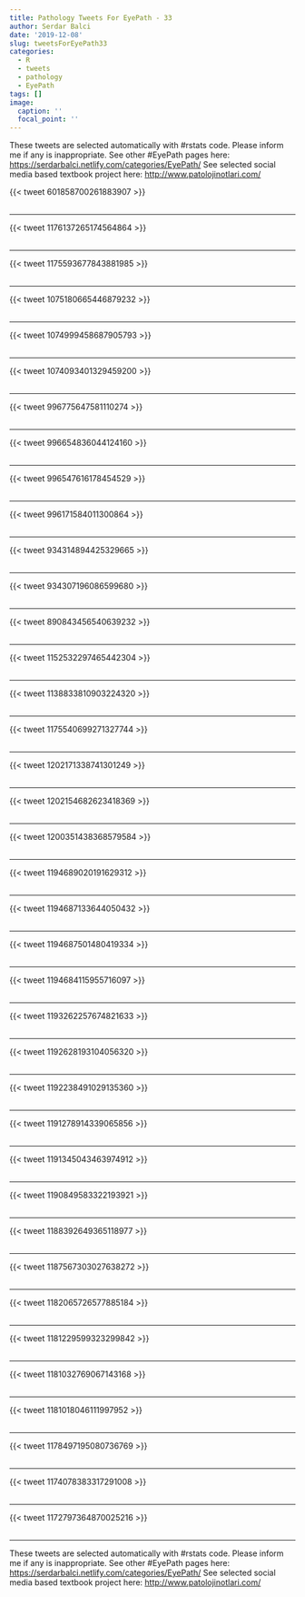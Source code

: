 ```yaml
---
title: Pathology Tweets For EyePath - 33
author: Serdar Balci
date: '2019-12-08'
slug: tweetsForEyePath33
categories:
  - R
  - tweets
  - pathology
  - EyePath
tags: []
image:
  caption: ''
  focal_point: ''
---
```



These tweets are selected automatically with #rstats code. Please inform me if any is inappropriate.
See other #EyePath pages here: https://serdarbalci.netlify.com/categories/EyePath/ 
See selected social media based textbook project here: http://www.patolojinotlari.com/

{{< tweet 601858700261883907 >}}
<br>
<br>
<hr>
{{< tweet 1176137265174564864 >}}
<br>
<br>
<hr>
{{< tweet 1175593677843881985 >}}
<br>
<br>
<hr>
{{< tweet 1075180665446879232 >}}
<br>
<br>
<hr>
{{< tweet 1074999458687905793 >}}
<br>
<br>
<hr>
{{< tweet 1074093401329459200 >}}
<br>
<br>
<hr>
{{< tweet 996775647581110274 >}}
<br>
<br>
<hr>
{{< tweet 996654836044124160 >}}
<br>
<br>
<hr>
{{< tweet 996547616178454529 >}}
<br>
<br>
<hr>
{{< tweet 996171584011300864 >}}
<br>
<br>
<hr>
{{< tweet 934314894425329665 >}}
<br>
<br>
<hr>
{{< tweet 934307196086599680 >}}
<br>
<br>
<hr>
{{< tweet 890843456540639232 >}}
<br>
<br>
<hr>
{{< tweet 1152532297465442304 >}}
<br>
<br>
<hr>
{{< tweet 1138833810903224320 >}}
<br>
<br>
<hr>
{{< tweet 1175540699271327744 >}}
<br>
<br>
<hr>
{{< tweet 1202171338741301249 >}}
<br>
<br>
<hr>
{{< tweet 1202154682623418369 >}}
<br>
<br>
<hr>
{{< tweet 1200351438368579584 >}}
<br>
<br>
<hr>
{{< tweet 1194689020191629312 >}}
<br>
<br>
<hr>
{{< tweet 1194687133644050432 >}}
<br>
<br>
<hr>
{{< tweet 1194687501480419334 >}}
<br>
<br>
<hr>
{{< tweet 1194684115955716097 >}}
<br>
<br>
<hr>
{{< tweet 1193262257674821633 >}}
<br>
<br>
<hr>
{{< tweet 1192628193104056320 >}}
<br>
<br>
<hr>
{{< tweet 1192238491029135360 >}}
<br>
<br>
<hr>
{{< tweet 1191278914339065856 >}}
<br>
<br>
<hr>
{{< tweet 1191345043463974912 >}}
<br>
<br>
<hr>
{{< tweet 1190849583322193921 >}}
<br>
<br>
<hr>
{{< tweet 1188392649365118977 >}}
<br>
<br>
<hr>
{{< tweet 1187567303027638272 >}}
<br>
<br>
<hr>
{{< tweet 1182065726577885184 >}}
<br>
<br>
<hr>
{{< tweet 1181229599323299842 >}}
<br>
<br>
<hr>
{{< tweet 1181032769067143168 >}}
<br>
<br>
<hr>
{{< tweet 1181018046111997952 >}}
<br>
<br>
<hr>
{{< tweet 1178497195080736769 >}}
<br>
<br>
<hr>
{{< tweet 1174078383317291008 >}}
<br>
<br>
<hr>
{{< tweet 1172797364870025216 >}}
<br>
<br>
<hr>


These tweets are selected automatically with #rstats code. Please inform me if any is inappropriate.
See other #EyePath pages here: https://serdarbalci.netlify.com/categories/EyePath/ 
See selected social media based textbook project here: http://www.patolojinotlari.com/
